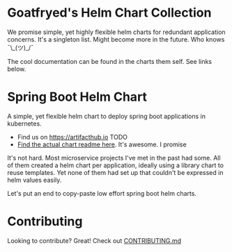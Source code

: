 # Goatfryed's Helm Chart Collection
We promise simple, yet highly flexible helm charts for redundant application concerns.
It's a singleton list. Might become more in the future. Who knows ¯\\\_(ツ)\_/¯

The cool documentation can be found in the charts them self. See links below.

# Spring Boot Helm Chart
A simple, yet flexible helm chart to deploy spring boot applications in kubernetes.
- Find us on <https://artifacthub.io> TODO
- [Find the actual chart readme here](charts/spring-boot/README.md). It's awesome. I promise

It's not hard. Most microservice projects I've met in the past had some.
All of them created a helm chart per application, ideally using a library chart to reuse templates.
Yet none of them had set up that couldn't be expressed in helm values easily.

Let's put an end to copy-paste low effort spring boot helm charts.


# Contributing
Looking to contribute? Great! Check out [CONTRIBUTING.md](CONTRIBUTING.md)
